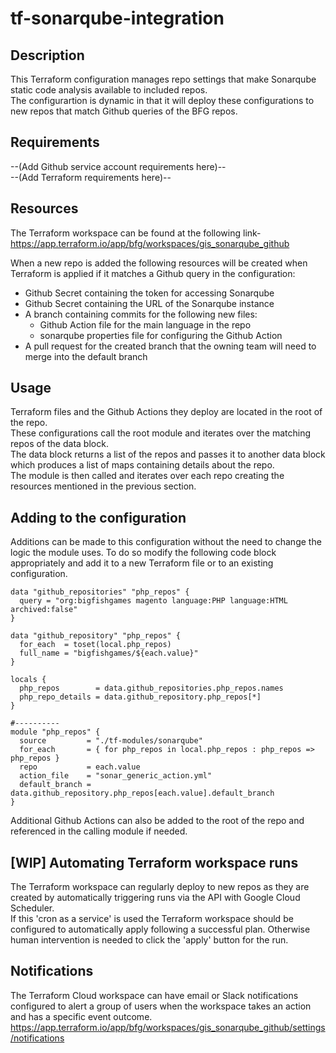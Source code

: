 # tf-sonarqube-integration

## Description
This Terraform configuration manages repo settings that make  Sonarqube static code analysis available to included repos.  
The configurartion is dynamic in that it will deploy these configurations to new repos that match Github queries of the BFG repos.

## Requirements
--(Add Github service account requirements here)--  
--(Add Terraform requirements here)--  

## Resources
The Terraform workspace can be found at the following link-  
https://app.terraform.io/app/bfg/workspaces/gis_sonarqube_github

When a new repo is added the following resources will be created when Terraform is applied if it matches a Github query in the configuration:  
- Github Secret containing the token for accessing Sonarqube
- Github Secret containing the URL of the Sonarqube instance
- A branch containing commits for the following new files:
	- Github Action file for the main language in the repo
	- sonarqube properties file for configuring the Github Action
- A pull request for the created branch that the owning team will need to merge into the default branch

## Usage
Terraform files and the Github Actions they deploy are located in the root of the repo.  
These configurations call the root module and iterates over the matching repos of the data block.  
The data block returns a list of the repos and passes it to another data block which produces a list of maps containing details about the repo.  
The module is then called and iterates over each repo creating the resources mentioned in the previous section.  

## Adding to the configuration
Additions can be made to this configuration without the need to change the logic the module uses.
To do so modify the following code block appropriately and add it to a new Terraform file or to an existing configuration.  

```
data "github_repositories" "php_repos" {
  query = "org:bigfishgames magento language:PHP language:HTML archived:false"
}

data "github_repository" "php_repos" {
  for_each  = toset(local.php_repos)
  full_name = "bigfishgames/${each.value}"
}

locals {
  php_repos        = data.github_repositories.php_repos.names
  php_repo_details = data.github_repository.php_repos[*]
}

#----------
module "php_repos" {
  source         = "./tf-modules/sonarqube"
  for_each       = { for php_repos in local.php_repos : php_repos => php_repos }
  repo           = each.value
  action_file    = "sonar_generic_action.yml"
  default_branch = data.github_repository.php_repos[each.value].default_branch
}
```
Additional Github Actions can also be added to the root of the repo and referenced in the calling module if needed.

## [WIP] Automating Terraform workspace runs
The Terraform workspace can regularly deploy to new repos as they are created by automatically triggering runs via the API with Google Cloud Scheduler.  
If this 'cron as a service' is used the Terraform workspace should be configured to automatically apply following a successful plan. Otherwise human intervention is needed to click the 'apply' button for the run.

## Notifications
The Terraform Cloud workspace can have email or Slack notifications configured to alert a group of users when the workspace takes an action and has a specific event outcome.  
https://app.terraform.io/app/bfg/workspaces/gis_sonarqube_github/settings/notifications


